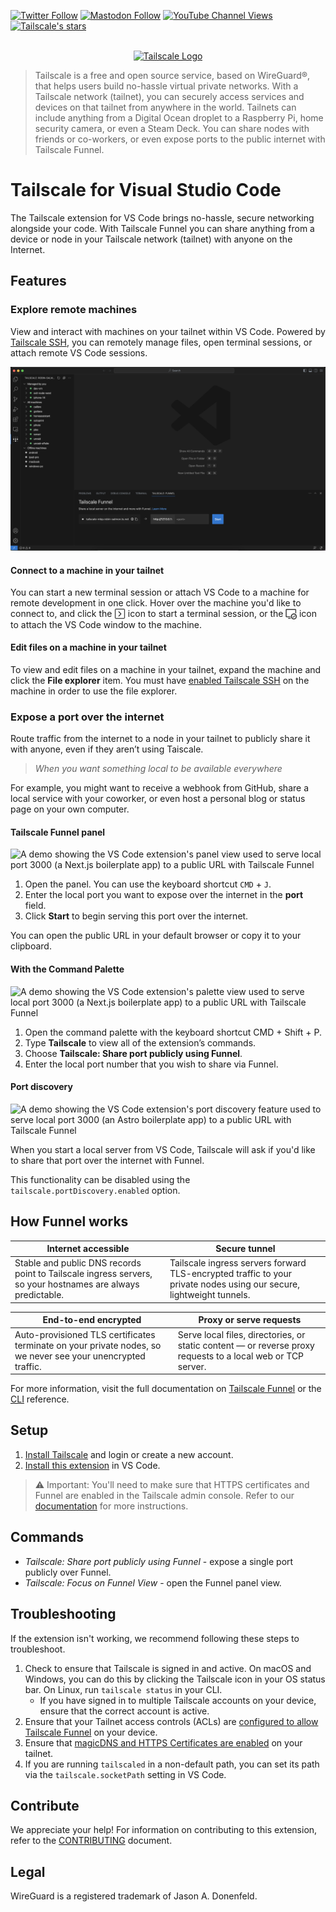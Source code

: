 <a title="Tailscale on Twitter" href="https://twitter.com/tailscale"><img alt="Twitter Follow" src="https://img.shields.io/twitter/follow/tailscale?style=social"></a>
<a title="Tailscale on the Fediverse" href="https://hachyderm.io/@tailscale"><img alt="Mastodon Follow" src="https://img.shields.io/mastodon/follow/109343780291948032?domain=https%3A%2F%2Fhachyderm.io&style=social"></a>
<a title="Tailscale on YouTube" href="https://youtube.com/tailscale"><img alt="YouTube Channel Views" src="https://img.shields.io/youtube/channel/views/UCcdv38QxPjSMqbt5ffLhJLA?style=social"></a>
<a title="Tailscale on GitHub" href="https://github.com/tailscale"><img alt="Tailscale's stars" src="https://img.shields.io/github/stars/tailscale?style=social"></a>

<p align="center">
  <br />
  <a title="Learn more about Tailscale" href="https://tailscale.com"><img width="476px" src="https://github.com/tailscale-dev/tailscale-dev/assets/40265/113339dc-fea6-4ccf-a284-22ecee62c7c9" alt="Tailscale Logo" /></a>
</p>

> Tailscale is a free and open source service, based on WireGuard®, that helps users build no-hassle virtual private networks. With a Tailscale network (tailnet), you can securely access services and devices on that tailnet from anywhere in the world. Tailnets can include anything from a Digital Ocean droplet to a Raspberry Pi, home security camera, or even a Steam Deck. You can share nodes with friends or co-workers, or even expose ports to the public internet with Tailscale Funnel.

# Tailscale for Visual Studio Code

The Tailscale extension for VS Code brings no-hassle, secure networking alongside your code. With Tailscale Funnel you can share anything from a device or node in your Tailscale network (tailnet) with anyone on the Internet.

## Features

### Explore remote machines

View and interact with machines on your tailnet within VS Code. Powered by [Tailscale SSH](https://tailscale.com/tailscale-ssh/), you can remotely manage files, open terminal sessions, or attach remote VS Code sessions.

![VS Code with the Tailscale Machine Explorer expanded, showing a tailnet with a variety of services](resources/readme/machine-explorer.png)

#### Connect to a machine in your tailnet

You can start a new terminal session or attach VS Code to a machine for remote development in one click. Hover over the machine you'd like to connect to, and click the <img alt="VS Code Terminal Icon" style="display: inline-block; max-height: 1.25em; position: relative; vertical-align: text-top;" src="resources/readme/terminal.svg"> icon to start a terminal session, or the <img alt="VS Code Remote Explorer Icon" style="display: inline-block; max-height: 1.25em; position: relative; vertical-align: text-top;" src="resources/readme/remote-explorer.svg"> icon to attach the VS Code window to the machine.

#### Edit files on a machine in your tailnet

To view and edit files on a machine in your tailnet, expand the machine and click the **File explorer** item. You must have [enabled Tailscale SSH](https://tailscale.com/kb/1193/tailscale-ssh/#configure-tailscale-ssh) on the machine in order to use the file explorer.

### Expose a port over the internet

Route traffic from the internet to a node in your tailnet to publicly share it with anyone, even if they aren’t using Taiscale.

> _When you want something local to be available everywhere_

For example, you might want to receive a webhook from GitHub, share a local service with your coworker, or even host a personal blog or status page on your own computer.

#### Tailscale Funnel panel

![A demo showing the VS Code extension's panel view used to serve local port 3000 (a Next.js boilerplate app) to a public URL with Tailscale Funnel](https://github.com/tailscale-dev/tailscale-dev/assets/40265/e9d1eac5-cf11-4075-bf8d-e8a377e2c9ed)

1. Open the panel. You can use the keyboard shortcut `CMD` + `J`.
2. Enter the local port you want to expose over the internet in the **port** field.
3. Click **Start** to begin serving this port over the internet.

You can open the public URL in your default browser or copy it to your clipboard.

#### With the Command Palette

![A demo showing the VS Code extension's palette view used to serve local port 3000 (a Next.js boilerplate app) to a public URL with Tailscale Funnel](https://github.com/tailscale-dev/tailscale-dev/assets/40265/97a177a3-3632-4dea-8a95-0ec3c631995d)

1. Open the command palette with the keyboard shortcut CMD + Shift + P.
2. Type **Tailscale** to view all of the extension’s commands.
3. Choose **Tailscale: Share port publicly using Funnel**.
4. Enter the local port number that you wish to share via Funnel.

#### Port discovery

![A demo showing the VS Code extension's port discovery feature used to serve local port 3000 (an Astro boilerplate app) to a public URL with Tailscale Funnel](https://github.com/tailscale-dev/tailscale-dev/assets/40265/63b0a26b-018b-4158-a20d-22789bbca707)

When you start a local server from VS Code, Tailscale will ask if you'd like to share that port over the internet with Funnel.

This functionality can be disabled using the `tailscale.portDiscovery.enabled` option.

## How Funnel works

| Internet accessible                                                                                         | Secure tunnel                                                                                                        |
| ----------------------------------------------------------------------------------------------------------- | -------------------------------------------------------------------------------------------------------------------- |
| Stable and public DNS records point to Tailscale ingress servers, so your hostnames are always predictable. | Tailscale ingress servers forward TLS-encrypted traffic to your private nodes using our secure, lightweight tunnels. |

| End-to-end encrypted                                                                                         | Proxy or serve requests                                                                                     |
| ------------------------------------------------------------------------------------------------------------ | ----------------------------------------------------------------------------------------------------------- |
| Auto-provisioned TLS certificates terminate on your private nodes, so we never see your unencrypted traffic. | Serve local files, directories, or static content — or reverse proxy requests to a local web or TCP server. |

For more information, visit the full documentation on [Tailscale Funnel](https://tailscale.com/kb/1223/tailscale-funnel/) or the [CLI](https://tailscale.com/kb/1242/tailscale-serve/) reference.

## Setup

1. [Install Tailscale](https://tailscale.com/download) and login or create a new account.
2. [Install this extension](vscode:extension/Tailscale.vscode-tailscale) in VS Code.

> ⚠️ Important: You'll need to make sure that HTTPS certificates and Funnel are enabled in the Tailscale admin console. Refer to our [documentation](https://tailscale.com/kb/1223/tailscale-funnel/#setup) for more instructions.

## Commands

- _Tailscale: Share port publicly using Funnel_ - expose a single port publicly over Funnel.
- _Tailscale: Focus on Funnel View_ - open the Funnel panel view.

## Troubleshooting

If the extension isn't working, we recommend following these steps to troubleshoot.

1. Check to ensure that Tailscale is signed in and active. On macOS and Windows, you can do this by clicking the Tailscale icon in your OS status bar. On Linux, run `tailscale status` in your CLI.
   - If you have signed in to multiple Tailscale accounts on your device, ensure that the correct account is active.
2. Ensure that your Tailnet access controls (ACLs) are [configured to allow Tailscale Funnel](https://tailscale.com/kb/1223/tailscale-funnel/#setup) on your device.
3. Ensure that [magicDNS and HTTPS Certificates are enabled](https://tailscale.com/kb/1153/enabling-https/) on your tailnet.
4. If you are running `tailscaled` in a non-default path, you can set its path via the `tailscale.socketPath` setting in VS Code.

## Contribute

We appreciate your help! For information on contributing to this extension, refer to the [CONTRIBUTING](CONTRIBUTING.md) document.

## Legal

WireGuard is a registered trademark of Jason A. Donenfeld.
